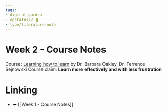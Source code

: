 ```yaml
---
tags: 
- digital_garden
- epstatus/2-🪴
- type/literature-note
---
```

# Week 2 - Course Notes
Course: [Learning how to learn](https://www.coursera.org/learn/learning-how-to-learn) by Dr. Barbara Oakley, Dr. Terrence Sejnowski
Course claim: **Learn more effectively and with less frustration**




# Linking
* ⬅ [[Week 1 - Course Notes]]


[^1]: Connects with [[BASB - Learning about Express#ROA - Return on Attention - The most important metric for knowledge workers|Return on Attention]]
